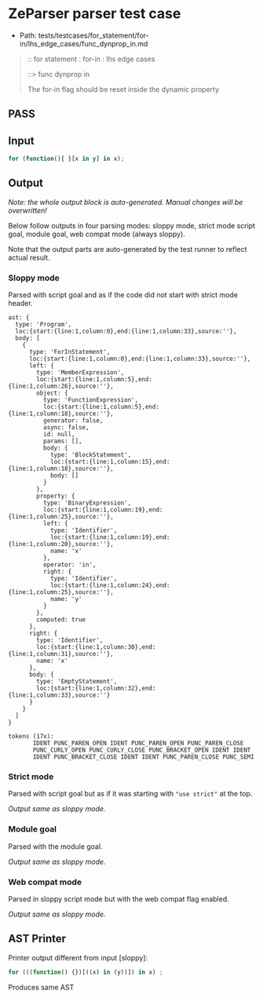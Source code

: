 # ZeParser parser test case

- Path: tests/testcases/for_statement/for-in/lhs_edge_cases/func_dynprop_in.md

> :: for statement : for-in : lhs edge cases
>
> ::> func dynprop in
>
> The for-in flag should be reset inside the dynamic property

## PASS

## Input

`````js
for (function(){ }[x in y] in x);
`````

## Output

_Note: the whole output block is auto-generated. Manual changes will be overwritten!_

Below follow outputs in four parsing modes: sloppy mode, strict mode script goal, module goal, web compat mode (always sloppy).

Note that the output parts are auto-generated by the test runner to reflect actual result.

### Sloppy mode

Parsed with script goal and as if the code did not start with strict mode header.

`````
ast: {
  type: 'Program',
  loc:{start:{line:1,column:0},end:{line:1,column:33},source:''},
  body: [
    {
      type: 'ForInStatement',
      loc:{start:{line:1,column:0},end:{line:1,column:33},source:''},
      left: {
        type: 'MemberExpression',
        loc:{start:{line:1,column:5},end:{line:1,column:26},source:''},
        object: {
          type: 'FunctionExpression',
          loc:{start:{line:1,column:5},end:{line:1,column:18},source:''},
          generator: false,
          async: false,
          id: null,
          params: [],
          body: {
            type: 'BlockStatement',
            loc:{start:{line:1,column:15},end:{line:1,column:18},source:''},
            body: []
          }
        },
        property: {
          type: 'BinaryExpression',
          loc:{start:{line:1,column:19},end:{line:1,column:25},source:''},
          left: {
            type: 'Identifier',
            loc:{start:{line:1,column:19},end:{line:1,column:20},source:''},
            name: 'x'
          },
          operator: 'in',
          right: {
            type: 'Identifier',
            loc:{start:{line:1,column:24},end:{line:1,column:25},source:''},
            name: 'y'
          }
        },
        computed: true
      },
      right: {
        type: 'Identifier',
        loc:{start:{line:1,column:30},end:{line:1,column:31},source:''},
        name: 'x'
      },
      body: {
        type: 'EmptyStatement',
        loc:{start:{line:1,column:32},end:{line:1,column:33},source:''}
      }
    }
  ]
}

tokens (17x):
       IDENT PUNC_PAREN_OPEN IDENT PUNC_PAREN_OPEN PUNC_PAREN_CLOSE
       PUNC_CURLY_OPEN PUNC_CURLY_CLOSE PUNC_BRACKET_OPEN IDENT IDENT
       IDENT PUNC_BRACKET_CLOSE IDENT IDENT PUNC_PAREN_CLOSE PUNC_SEMI
`````

### Strict mode

Parsed with script goal but as if it was starting with `"use strict"` at the top.

_Output same as sloppy mode._

### Module goal

Parsed with the module goal.

_Output same as sloppy mode._

### Web compat mode

Parsed in sloppy script mode but with the web compat flag enabled.

_Output same as sloppy mode._

## AST Printer

Printer output different from input [sloppy]:

````js
for (((function() {})[((x) in (y))]) in x) ;
````

Produces same AST
